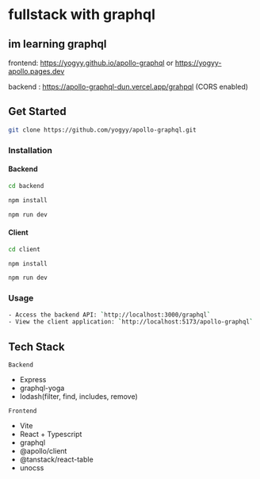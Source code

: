 # fullstack with graphql

## im learning graphql

frontend: <https://yogyy.github.io/apollo-graphql> or <https://yogyy-apollo.pages.dev>
<br>

backend : <https://apollo-graphql-dun.vercel.app/grahpql> (CORS enabled)

## Get Started

```bash
git clone https://github.com/yogyy/apollo-graphql.git
```

### Installation

#### Backend

```bash
cd backend
```

```bash
npm install
```

```bash
npm run dev
```

#### Client

```bash
cd client
```

```bash
npm install
```

```bash
npm run dev
```

### Usage

```bash
- Access the backend API: `http://localhost:3000/graphql`
- View the client application: `http://localhost:5173/apollo-graphql`
```

## Tech Stack

`Backend`

- Express
- graphql-yoga
- lodash(filter, find, includes, remove)

`Frontend`

- Vite
- React + Typescript
- graphql
- @apollo/client
- @tanstack/react-table
- unocss

